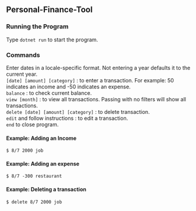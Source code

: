## Personal-Finance-Tool

### Running the Program
Type `dotnet run` to start the program.

### Commands
Enter dates in a locale-specific format. Not entering a year defaults it to the current year.<br />
`[date] [amount] [category]` : to enter a transaction. For example: 50 indicates an income and -50 indicates an expense.<br />
`balance` : to check current balance.<br />
`view [month]` : to view all transactions. Passing with no filters will show all transactions.<br />
`delete [date] [amount] [category]` : to delete transaction.<br />
`edit` and follow instructions : to edit a transaction.<br />
`end` to close program.

#### Example: Adding an Income
`$ 8/7 2000 job`

#### Example: Adding an expense
`$ 8/7 -300 restaurant`

#### Example: Deleting a transaction
`$ delete 8/7 2000 job`

